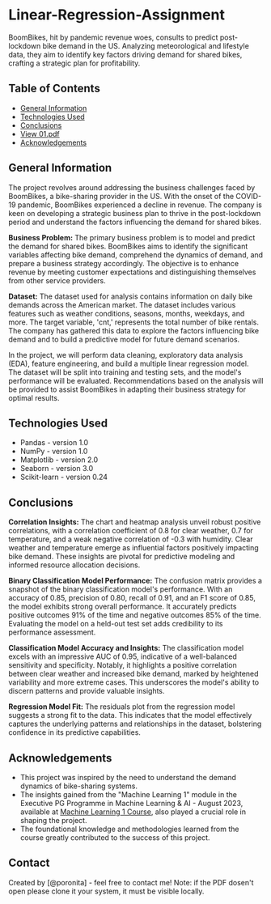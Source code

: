 # Linear-Regression-Assignment
BoomBikes, hit by pandemic revenue woes, consults to predict post-lockdown bike demand in the US. Analyzing meteorological and lifestyle data, they aim to identify key factors driving demand for shared bikes, crafting a strategic plan for profitability.

## Table of Contents
* [General Information](#general-information)
* [Technologies Used](#technologies-used)
* [Conclusions](#conclusions)
* [View 01.pdf](01.pdf)
* [Acknowledgements](#acknowledgements)


## General Information
The project revolves around addressing the business challenges faced by BoomBikes, a bike-sharing provider in the US. With the onset of the COVID-19 pandemic, BoomBikes experienced a decline in revenue. The company is keen on developing a strategic business plan to thrive in the post-lockdown period and understand the factors influencing the demand for shared bikes.

<b> Business Problem:</b>
The primary business problem is to model and predict the demand for shared bikes. BoomBikes aims to identify the significant variables affecting bike demand, comprehend the dynamics of demand, and prepare a business strategy accordingly. The objective is to enhance revenue by meeting customer expectations and distinguishing themselves from other service providers.

<b>Dataset:</b>
The dataset used for analysis contains information on daily bike demands across the American market. The dataset includes various features such as weather conditions, seasons, months, weekdays, and more. The target variable, 'cnt,' represents the total number of bike rentals. The company has gathered this data to explore the factors influencing bike demand and to build a predictive model for future demand scenarios.

In the project, we will perform data cleaning, exploratory data analysis (EDA), feature engineering, and build a multiple linear regression model. The dataset will be split into training and testing sets, and the model's performance will be evaluated. Recommendations based on the analysis will be provided to assist BoomBikes in adapting their business strategy for optimal results.

## Technologies Used
- Pandas - version 1.0
- NumPy - version 1.0
- Matplotlib - version 2.0
- Seaborn - version 3.0
- Scikit-learn - version 0.24

## Conclusions <a name="conclusions"></a>
<b>Correlation Insights:</b>
The chart and heatmap analysis unveil robust positive correlations, with a correlation coefficient of 0.8 for clear weather, 0.7 for temperature, and a weak negative correlation of -0.3 with humidity. Clear weather and temperature emerge as influential factors positively impacting bike demand. These insights are pivotal for predictive modeling and informed resource allocation decisions.

<b>Binary Classification Model Performance:</b>
The confusion matrix provides a snapshot of the binary classification model's performance. With an accuracy of 0.85, precision of 0.80, recall of 0.91, and an F1 score of 0.85, the model exhibits strong overall performance. It accurately predicts positive outcomes 91% of the time and negative outcomes 85% of the time. Evaluating the model on a held-out test set adds credibility to its performance assessment.

<b>Classification Model Accuracy and Insights:</b>
The classification model excels with an impressive AUC of 0.95, indicative of a well-balanced sensitivity and specificity. Notably, it highlights a positive correlation between clear weather and increased bike demand, marked by heightened variability and more extreme cases. This underscores the model's ability to discern patterns and provide valuable insights.

<b>Regression Model Fit:</b>
The residuals plot from the regression model suggests a strong fit to the data. This indicates that the model effectively captures the underlying patterns and relationships in the dataset, bolstering confidence in its predictive capabilities.

## Acknowledgements
- This project was inspired by the need to understand the demand dynamics of bike-sharing systems.
- The insights gained from the "Machine Learning 1" module in the Executive PG Programme in Machine Learning & AI - August 2023, available at [Machine Learning 1 Course](https://learn.upgrad.com/course/4701), also played a crucial role in shaping the project.
- The foundational knowledge and methodologies learned from the course greatly contributed to the success of this project.

## Contact
Created by [@poronita] - feel free to contact me!
Note: if the PDF dosen't open please clone it your system, it must be visible locally. 
